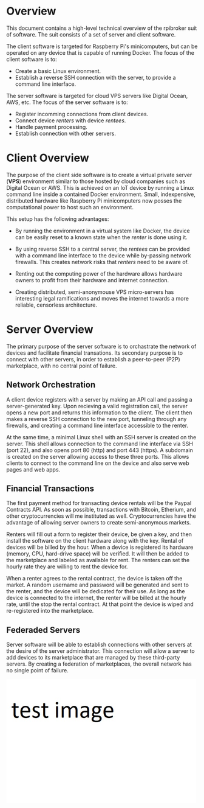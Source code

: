 # Overview
This document contains a high-level technical overview of the rpibroker suit of software. The suit consists of a
set of server and client software. 

The client software is targeted for Raspberry Pi's minicomputers, but can be operated on
any device that is capable of running Docker. The focus of the client software is to:
* Create a basic Linux environment.
* Establish a reverse SSH connection with the server, to provide a command line interface.

The server software is targeted for cloud VPS servers like Digital Ocean, AWS, etc. The focus of
the server software is to:
* Register incomming connections from client devices.
* Connect device *renters* with device *rentees*.
* Handle payment processing.
* Establish connection with other servers.

# Client Overview
The purpose of the client side software is to create a virtual private server (**VPS**) environment similar to those hosted
by cloud companies such as Digital Ocean or AWS. This is achieved on an IoT device by running a Linux command line inside
a contained Docker environment. Small, indexpensive, distributed hardware like Raspberry Pi minicomputers now posses the
computational power to host such an environment.

This setup has the following advantages:

* By running the environment in a virtual system like Docker, the device can be easily reset to a known state
when the *renter* is done using it.

* By using reverse SSH to a central server, the *rentees* can be provided with a command line interface to the device while
by-passing network firewalls. This creates network risks that *renters* need to be aware of.

* Renting out the computing power of the hardware allows hardware owners to profit from their hardware and internet connection.

* Creating distributed, semi-anonymouse VPS micro-servers has interesting legal ramifications and moves the internet towards
a more reliable, censorless architecture.


# Server Overview
The primary purpose of the server software is to orchastrate the network of devices and facilitate financial transations. 
Its secondary purpose is to connect with other servers, in order to establish a peer-to-peer (P2P) marketplace, 
with no central point of failure.

## Network Orchestration
A client device registers with a server by making an API call and passing a server-generated key. Upon recieving a valid
registration call, the server opens a new port and returns this information to the client. The client then makes a
reverse SSH connection to the new port, tunneling through any firewalls, and creating a command line interface accessible to
the renter.

At the same time, a minimal Linux shell with an SSH server is created on the server. This shell allows connection to the
command line interface via SSH (port 22), and also opens port 80 (http) and port 443 (https). A subdomain is created
on the server allowing access to these three ports. This allows clients to connect to the command line on the device and also
serve web pages and web apps.

## Financial Transactions
The first payment method for transacting device rentals will be the Paypal Contracts API. As soon as possible, 
transactions with Bitcoin, Etherium, and other cryptocurrencies will me instituted as well. Cryptocurrencies have the
advantage of allowing server owners to create semi-anonymous markets.

Renters will fill out a form to register their device, be given a key, and
then install the software on the client hardware along with the key. Rental of devices will be billed by the hour.
When a device is registered its hardware (memory, CPU, hard-drive space) will be verified. It will then be added
to the marketplace and labeled as available for rent. The renters can set the hourly rate they are willing to rent the
device for.

When a renter agrees to the rental contract, the device is taken off the market. A random username and password will
be generated and sent to the renter, and the device will be dedicated for their use. As long as the device is connected
to the internet, the renter will be billed at the hourly rate, until the stop the rental contract. At that point the device
is wiped and re-registered into the marketplace.

## Federaded Servers
Server software will be able to establish connections with other servers at the desire of the server administrator. 
This connection will allow a server to add devices to its marketplace that are managed by these third-party servers.
By creating a federation of marketplaces, the overall network has no single point of failure. 


![Alt text](images/testimage.jpg?raw=true "Title")